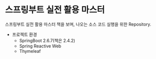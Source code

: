 # 스프링부트 실전 활용 마스터
스프링부트 실전 활용 마스터 책을 보며, 나오는 소스 코드 실행을 위한 Repository.

* 프로젝트 환경
  * SpringBoot 2.6.7(책은 2.4.2)
  * Spring Reactive Web
  * Thymeleaf
